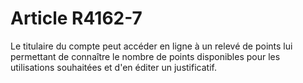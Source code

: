 # Article R4162-7

 

<div align="left">
  Le titulaire du compte peut accéder en ligne à un relevé de points lui permettant de connaître le nombre de points disponibles pour les utilisations souhaitées et d'en éditer un justificatif.<br /> <br /> <br />